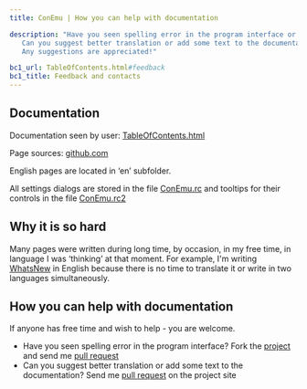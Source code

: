 ```yaml
---
title: ConEmu | How you can help with documentation

description: "Have you seen spelling error in the program interface or documentation?
   Can you suggest better translation or add some text to the documentation?
   Any suggestions are appreciated!"

bc1_url: TableOfContents.html#feedback
bc1_title: Feedback and contacts
---
```


<h2 id="documentation">Documentation</h2>

Documentation seen by user: [TableOfContents.html](TableOfContents.html)

Page sources: [github.com](https://github.com/ConEmu/ConEmu.github.io)

English pages are located in ‘en’ subfolder.

All settings dialogs are stored in the file
[ConEmu.rc](https://github.com/Maximus5/ConEmu/blob/alpha/src/ConEmu/ConEmu.rc)
and tooltips for their controls in the file
[ConEmu.rc2](https://github.com/Maximus5/ConEmu/blob/alpha/src/ConEmu/ConEmu.rc2)


<h2 id="why-it-is-so-hard">Why it is so hard</h2>

Many pages were written during long time, by occasion,
in my free time, in language I was ‘thinking’ at that moment.
For example, I'm writing [WhatsNew](Whats_New.html) in English because
there is no time to translate it or write in two languages simultaneously.


<h2 id="how-to-help">How you can help with documentation</h2>

If anyone has free time and wish to help - you are welcome.

  - Have you seen spelling error in the program interface? Fork the [project](https://github.com/Maximus5/ConEmu) and send me [pull request](https://github.com/Maximus5/ConEmu/pulls)
  - Can you suggest better translation or add some text to the documentation? Send me [pull request](https://github.com/ConEmu/ConEmu.github.io/pulls) on the project site
